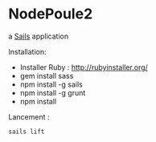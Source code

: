 # NodePoule2

a [Sails](http://sailsjs.org) application

Installation:

* Installer Ruby : http://rubyinstaller.org/
* gem install sass
* npm install -g sails
* npm install -g grunt
* npm install

Lancement :

`sails lift`
